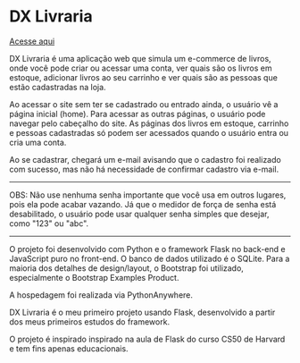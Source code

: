 # DX Livraria
[Acesse aqui](https://xaxadanilo.pythonanywhere.com/)

DX Livraria é uma aplicação web que simula um e-commerce de livros, onde você pode criar ou acessar uma conta, ver quais são os livros em estoque, adicionar livros ao seu carrinho e ver quais são as pessoas que estão cadastradas na loja.

Ao acessar o site sem ter se cadastrado ou entrado ainda, o usuário vê a página inicial (home). Para acessar as outras páginas, o usuário pode navegar pelo cabeçalho do site. As páginas dos livros em estoque, carrinho e pessoas cadastradas só podem ser acessados quando o usuário entra ou cria uma conta.

Ao se cadastrar, chegará um e-mail avisando que o cadastro foi realizado com sucesso, mas não há necessidade de confirmar cadastro via e-mail.

---

OBS: Não use nenhuma senha importante que você usa em outros lugares, pois ela pode acabar vazando. Já que o medidor de força de senha está desabilitado, o usuário pode usar qualquer senha simples que desejar, como "123" ou "abc".

---

O projeto foi desenvolvido com Python e o framework Flask no back-end e JavaScript puro no front-end. O banco de dados utilizado é o SQLite. Para a maioria dos detalhes de design/layout, o Bootstrap foi utilizado, especialmente o Bootstrap Examples Product.

A hospedagem foi realizada via PythonAnywhere.

DX Livraria é o meu primeiro projeto usando Flask, desenvolvido a partir dos meus primeiros estudos do framework.

O projeto é inspirado inspirado na aula de Flask do curso CS50 de Harvard e tem fins apenas educacionais.
